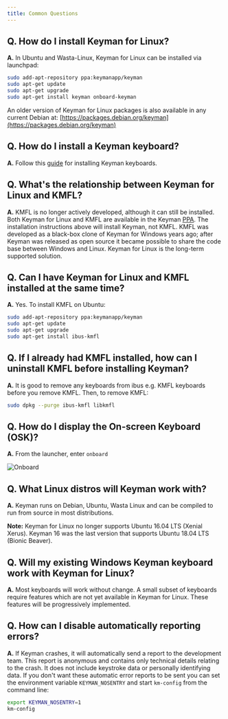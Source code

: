 ```yaml
---
title: Common Questions
---
```


## Q. How do I install Keyman for Linux?

**A.** In Ubuntu and Wasta-Linux, Keyman for Linux can be installed via launchpad:

```bash
sudo add-apt-repository ppa:keymanapp/keyman
sudo apt-get update
sudo apt-get upgrade
sudo apt-get install keyman onboard-keyman
```

An older version of Keyman for Linux packages is also available in any current Debian at:
[https://packages.debian.org/keyman](https://packages.debian.org/keyman)

## Q. How do I install a Keyman keyboard?

**A.** Follow this [guide](../start/installing-keyboard) for installing Keyman keyboards.

## Q. What's the relationship between Keyman for Linux and KMFL?

**A.** KMFL is no longer actively developed, although it can still be installed.
Both Keyman for Linux and KMFL are available in the Keyman
[PPA](https://en.wikipedia.org/wiki/Ubuntu#Package_Archives). The installation
instructions above will install Keyman, not KMFL. KMFL was developed as a black-box clone of Keyman
for Windows years ago; after Keyman was released as open source it became possible to share the
code base between Windows and Linux. Keyman for Linux is the long-term supported solution.

## Q. Can I have Keyman for Linux and KMFL installed at the same time?

**A.** Yes. To install KMFL on Ubuntu:

```bash
sudo add-apt-repository ppa:keymanapp/keyman
sudo apt-get update
sudo apt-get upgrade
sudo apt-get install ibus-kmfl
```

## Q. If I already had KMFL installed, how can I uninstall KMFL before installing Keyman?

**A.** It is good to remove any keyboards from ibus e.g. KMFL keyboards before you remove KMFL.
Then, to remove KMFL:

```bash
sudo dpkg --purge ibus-kmfl libkmfl
```

## Q. How do I display the On-screen Keyboard (OSK)?

**A.** From the launcher, enter `onboard`

![](../linux_images/onboard.png "Onboard")

## Q. What Linux distros will Keyman work with?

**A.** Keyman runs on Debian, Ubuntu, Wasta Linux and can be compiled to run
from source in most distributions.

**Note:** Keyman for Linux no longer supports Ubuntu 16.04 LTS (Xenial Xerus).
Keyman 16 was the last version that supports Ubuntu 18.04 LTS (Bionic Beaver).

## Q. Will my existing Windows Keyman keyboard work with Keyman for Linux?

**A.** Most keyboards will work without change. A small subset of keyboards
require features which are not yet available in Keyman for Linux. These
features will be progressively implemented.

## Q. How can I disable automatically reporting errors?

**A.** If Keyman crashes, it will automatically send a report to the development
team. This report is anonymous and contains only technical details relating to
the crash. It does not include keystroke data or personally identifying data. If
you don't want these automatic error reports to be sent you can set the
environment variable `KEYMAN_NOSENTRY` and start `km-config` from
the command line:

```bash
export KEYMAN_NOSENTRY=1
km-config
```

